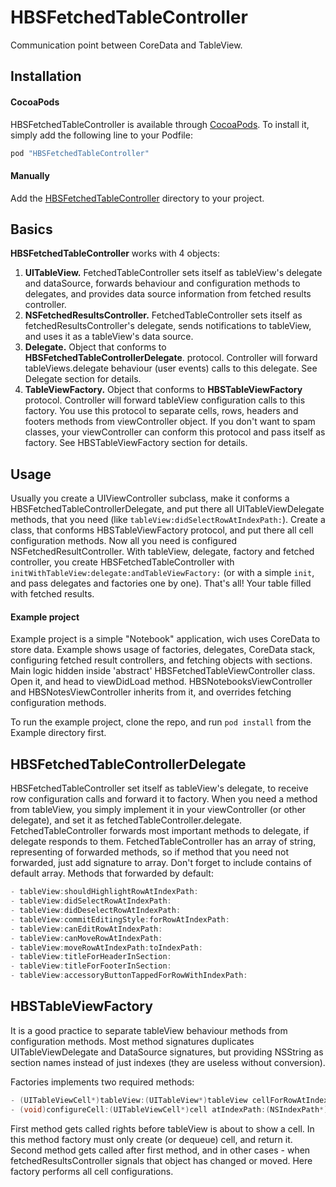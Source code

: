 # HBSFetchedTableController

Communication point between CoreData and TableView.

## Installation

#### CocoaPods

HBSFetchedTableController is available through [CocoaPods](http://cocoapods.org). To install it, simply add the following line to your Podfile:

```ruby
pod "HBSFetchedTableController"
```

#### Manually

Add the [HBSFetchedTableController](./HBSFetchedTableController) directory to your project.

## Basics

**HBSFetchedTableController** works with 4 objects:
1. **UITableView.** FetchedTableController sets itself as tableView's delegate and dataSource, forwards behaviour and configuration methods to delegates, and provides data source information from fetched results controller.
2. **NSFetchedResultsController.** FetchedTableController sets itself as fetchedResultsController's delegate, sends notifications to tableView, and uses it as a tableView's data source.
3. **Delegate.** Object that conforms to **HBSFetchedTableControllerDelegate**. protocol. Controller will forward tableViews.delegate behaviour (user events) calls to this delegate. See Delegate section for details.
4. **TableViewFactory.** Object that conforms to **HBSTableViewFactory** protocol. Controller will forward tableView configuration calls to this factory. You use this protocol to separate cells, rows, headers and footers methods from viewController object. If you don't want to spam classes, your viewController can conform this protocol and pass itself as factory. See HBSTableViewFactory section for details.

## Usage

Usually you create a UIViewController subclass, make it conforms a HBSFetchedTableControllerDelegate, and put there all UITableViewDelegate methods, that you need (like `tableView:didSelectRowAtIndexPath:`).
Create a class, that conforms HBSTableViewFactory protocol, and put there all cell configuration methods. Now all you need is configured NSFetchedResultController.
With tableView, delegate, factory and fetched controller, you create HBSFetchedTableController with `initWithTableView:delegate:andTableViewFactory:` (or with a simple `init`, and pass delegates and factories one by one). That's all! Your table filled with fetched results.

#### Example project
Example project is a simple "Notebook" application, wich uses CoreData to store data. Example shows usage of factories, delegates, CoreData stack, configuring fetched result controllers, and fetching objects with sections.
Main logic hidden inside 'abstract' HBSFetchedTableViewController class. Open it, and head to viewDidLoad method.
HBSNotebooksViewController and HBSNotesViewController inherits from it, and overrides fetching configuration methods.

To run the example project, clone the repo, and run `pod install` from the Example directory first.

## HBSFetchedTableControllerDelegate <UITableViewDelegate>

HBSFetchedTableController set itself as tableView's delegate, to receive row configuration calls and forward it to factory. When you need a method from tableView, you simply implement it in your viewController (or other delegate), and set it as fetchedTableController.delegate. FetchedTableController forwards most important methods to delegate, if delegate responds to them. 
FetchedTableController has an array of string, representing of forwarded methods, so if method that you need not forwarded, just add signature to array.
Don't forget to include contains of default array.
Methods that forwarded by default:
```objective-c
- tableView:shouldHighlightRowAtIndexPath:
- tableView:didSelectRowAtIndexPath:
- tableView:didDeselectRowAtIndexPath:
- tableView:commitEditingStyle:forRowAtIndexPath:
- tableView:canEditRowAtIndexPath:
- tableView:canMoveRowAtIndexPath:
- tableView:moveRowAtIndexPath:toIndexPath:
- tableView:titleForHeaderInSection:
- tableView:titleForFooterInSection:
- tableView:accessoryButtonTappedForRowWithIndexPath:
```

## HBSTableViewFactory

It is a good practice to separate tableView behaviour methods from configuration methods. Most method signatures duplicates UITableViewDelegate and DataSource signatures, but providing NSString as section names instead of just indexes (they are useless without conversion).

Factories implements two required methods:
```objective-c
- (UITableViewCell*)tableView:(UITableView*)tableView cellForRowAtIndexPath:(NSIndexPath *)indexPath inSection:(nullable NSString *)sectionName;
- (void)configureCell:(UITableViewCell*)cell atIndexPath:(NSIndexPath*)indexPath withObject:(nullable id)object inSection:(nullable NSString *)sectionName;
```
First method gets called rights before tableView is about to show a cell. In this method factory must only create (or dequeue) cell, and return it.
Second method gets called after first method, and in other cases - when fetchedResultsController signals that object has changed or moved. Here factory performs all cell configurations.